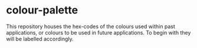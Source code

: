 # colour-palette

This repository houses the hex-codes of the colours used within past applications, or colours to be used in future applications.  To begin with they will be labelled accordingly.